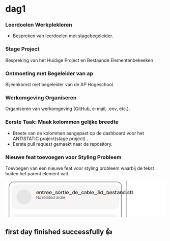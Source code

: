 # dag1

### Leerdoelen Werkplekleren

- Bespreken van leerdoelen met stagebegeleider.

### Stage Project

Bespreking van het Huidige Project en Bestaande Elementenbekeeken

### Ontmoeting met Begeleider van ap

Bijeenkomst met begeleider van de AP Hogeschool.

### Werkomgeving Organiseren

Organiseren van werkomgeving (GitHub, e-mail, .env, etc.).

### Eerste Taak: Maak kolommen gelijke breedte

- Breete van de kolommen aangepast op de dashboard voor het ANTISTATIC project(stage project) .
- Eerste pull request gemaakt naar de repository.

### Nieuwe feat toevoegen voor Styling Probleem

Toevoegen van een nieuwe feat voor styling probleem waarbij de tekst buiten het parent element valt.

![Alt Text](../assets/Schermafbeelding%202024-02-26%20192914.png)

## first day finished successfully 👍

